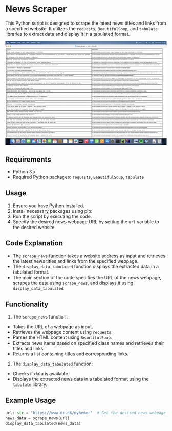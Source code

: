 # News Scraper

This Python script is designed to scrape the latest news titles and links from a specified website. It utilizes the `requests`, `BeautifulSoup`, and `tabulate` libraries to extract data and display it in a tabulated format.

![Example Usage](Screenshot%202023-12-03%20at%2012.16.14.png)

## Requirements
- Python 3.x
- Required Python packages: `requests`, `BeautifulSoup`, `tabulate`

## Usage
1. Ensure you have Python installed.
2. Install necessary packages using pip:
3. Run the script by executing the code.
4. Specify the desired news webpage URL by setting the `url` variable to the desired website.

## Code Explanation
- The `scrape_news` function takes a website address as input and retrieves the latest news titles and links from the specified webpage.
- The `display_data_tabulated` function displays the extracted data in a tabulated format.
- The main section of the code specifies the URL of the news webpage, scrapes the data using `scrape_news`, and displays it using `display_data_tabulated`.

## Functionality
1. The `scrape_news` function:
 - Takes the URL of a webpage as input.
 - Retrieves the webpage content using `requests`.
 - Parses the HTML content using `BeautifulSoup`.
 - Extracts news items based on specified class names and retrieves their titles and links.
 - Returns a list containing titles and corresponding links.

2. The `display_data_tabulated` function:
 - Checks if data is available.
 - Displays the extracted news data in a tabulated format using the `tabulate` library.

## Example Usage
```python
url: str = "https://www.dr.dk/nyheder"  # Set the desired news webpage URL
news_data = scrape_news(url)
display_data_tabulated(news_data)
